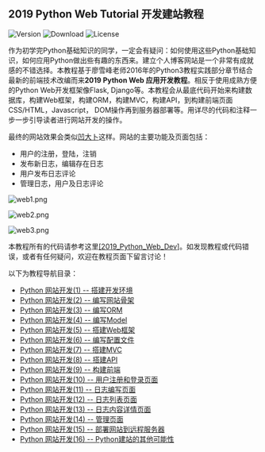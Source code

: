 
## 2019 Python Web Tutorial 开发建站教程

![Version](https://img.shields.io/badge/stable-1.3.1-orange)
![Download](https://img.shields.io/badge/download-96-blue)
![License](https://img.shields.io/badge/license-GNU%203.0-green)

作为初学完Python基础知识的同学，一定会有疑问：如何使用这些Python基础知识，如何应用Python做出些有趣的东西来。建立个人博客网站是一个非常有成就感的不错选择。本教程基于廖雪峰老师2016年的Python3教程实践部分章节结合最新的前端技术改编而来**2019 Python Web 应用开发教程**。相反于使用成熟方便的Python Web开发框架像Flask, Django等。本教程会从最底代码开始来构建数据库，构建Web框架，构建ORM，构建MVC，构建API，到构建前端页面CSS/HTML，Javascript， DOM操作再到服务器部署等。用详尽的代码和注释一步一步引导读者进行网站开发的操作。

最终的网站效果会类似[凹大卜](https://aodabo.tech)这样。网站的主要功能及页面包括：

- 用户的注册，登陆，注销
- 发布新日志，编辑存在日志
- 用户发布日志评论
- 管理日志，用户及日志评论

![web1.png](https://i.postimg.cc/sDkqnbtj/web1.png)  

![web2.png](https://i.postimg.cc/Bn2yRM0x/web2.png)  

![web3.png](https://i.postimg.cc/kX6Lv7YY/web3.png)  

本教程所有的代码请参考这里[[2019_Python_Web_Dev]](https://github.com/yzyly1992/2019_Python_Web_Dev)。如发现教程或代码错误，或者有任何疑问，欢迎在教程页面下留言讨论！

以下为教程导航目录：

- [Python 网站开发(1) -- 搭建开发环境](https://aodabo.tech/blog/0015467140723153897237f40b54031ad838d91cc719f12000)
- [Python 网站开发(2) -- 编写网站骨架](https://aodabo.tech/blog/0015467140257875f2beaf701b94628a91c360026d97d13000)
- [Python 网站开发(3) -- 编写ORM](https://aodabo.tech/blog/00154671395836327fd0f81c8724e7fba06c498aea2b630000)
- [Python 网站开发(4) -- 编写Model](https://aodabo.tech/blog/001546713871394a2814d2c180b4e6f8d30c62a3eaf218a000)
- [Python 网站开发(5) -- 搭建Web框架](https://aodabo.tech/blog/001546713806610decd7219a0a0455c9c28ed34e5e32543000)
- [Python 网站开发(6) -- 编写配置文件](https://aodabo.tech/blog/001546713699515d77c2680f9be4c8fbe67a2a11528ba5c000)
- [Python 网站开发(7) -- 搭建MVC](https://aodabo.tech/blog/00154671363904297f04d14f8ad4984bbe4d9b75356af2f000)
- [Python 网站开发(8) -- 搭建API](https://aodabo.tech/blog/0015467135837969036fa273d0b48feb4a3719fe76ee0da000)
- [Python 网站开发(9) -- 构建前端](https://aodabo.tech/blog/001546713315865e2ca9cfd0b8b4ea78be9a4253b7991ce000)
- [Python 网站开发(10) -- 用户注册和登录页面](https://aodabo.tech/blog/001546713217136e1512fe9a9754066b62d867d9ea283ff000)
- [Python 网站开发(11) -- 日志编写页面](https://aodabo.tech/blog/001546713145327a743cdab821a4220bec980d36bfcf8e3000)
- [Python 网站开发(12) -- 日志列表页面](https://aodabo.tech/blog/0015467129787908a6e60563fff4563b73b209f4d1f9b74000)
- [Python 网站开发(13) -- 日志内容详情页面](https://aodabo.tech/blog/0015467128745955dd6d3562ca24cc299ebf72242082c0c000)
- [Python 网站开发(14) -- 管理页面](https://aodabo.tech/blog/001546712781110f93a3009f6ba4a63ba868259827f8349000)
- [Python 网站开发(15) -- 部署网站到远程服务器](https://aodabo.tech/blog/0015467126618282f6a741af9b34043922eea07e4ffb077000)
- [Python 网站开发(16) -- Python建站的其他可能性](https://aodabo.tech/blog/001546712024642647c50c93de34db58ea68238cf94c030000)
